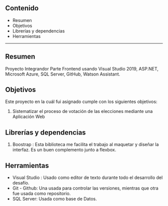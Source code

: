 ## Contenido

- Resumen
- Objetivos
- Librerías y dependencias
- Herramientas

---

## Resumen

Proyecto Integrandor Parte Frontend usando Visual Studio 2019, ASP.NET, Microsoft Azure, SQL Server, GitHub, Watson Assistant.

## Objetivos

Este proyecto en la cuál fui asignado cumple con los siguientes objetivos:

1. Sistematizar el proceso de votación de las elecciones mediante una Aplicación Web

## Librerías y dependencias

1. Boostrap : Esta biblioteca me facilita el trabajo al maquetar y diseñar la interfaz. Es un buen complemento junto a flexbox.

## Herramientas

- Visual Studio : Usado como editor de texto durante todo el desarrollo del desafío.
- Git - Github: Una usada para controlar las versiones, mientras que otra fue usada como repositorio.
- SQL Server: Usada como base de Datos.
